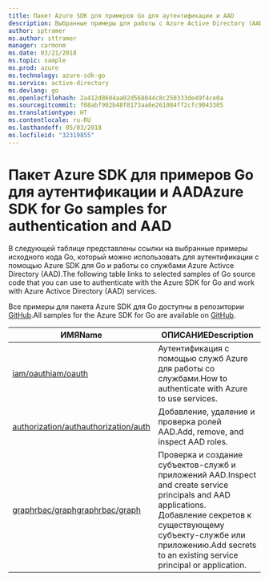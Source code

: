 ```yaml
---
title: Пакет Azure SDK для примеров Go для аутентификации и AAD
description: Выбранные примеры для работы с Azure Active Directory (AAD) и аутентификацией с помощью пакета Azure SDK для Go.
author: sptramer
ms.author: sttramer
manager: carmonm
ms.date: 03/21/2018
ms.topic: sample
ms.prod: azure
ms.technology: azure-sdk-go
ms.service: active-directory
ms.devlang: go
ms.openlocfilehash: 2a412d8604aa02d568044c8c250333de49f4ce0a
ms.sourcegitcommit: f08abf902b48f8173aa6e261084ff2cfc9043305
ms.translationtype: HT
ms.contentlocale: ru-RU
ms.lasthandoff: 05/03/2018
ms.locfileid: "32319855"
---
```

# <a name="azure-sdk-for-go-samples-for-authentication-and-aad"></a><span data-ttu-id="ed3e7-103">Пакет Azure SDK для примеров Go для аутентификации и AAD</span><span class="sxs-lookup"><span data-stu-id="ed3e7-103">Azure SDK for Go samples for authentication and AAD</span></span>

<span data-ttu-id="ed3e7-104">В следующей таблице представлены ссылки на выбранные примеры исходного кода Go, который можно использовать для аутентификации с помощью Azure SDK для Go и работы со службами Azure Activce Directory (AAD).</span><span class="sxs-lookup"><span data-stu-id="ed3e7-104">The following table links to selected samples of Go source code that you can use to authenticate with the Azure SDK for Go and work with Azure Activce Directory (AAD) services.</span></span> 

<span data-ttu-id="ed3e7-105">Все примеры для пакета Azure SDK для Go доступны в репозитории [GitHub](https://github.com/Azure-Samples/azure-sdk-for-go-samples).</span><span class="sxs-lookup"><span data-stu-id="ed3e7-105">All samples for the Azure SDK for Go are available on [GitHub](https://github.com/Azure-Samples/azure-sdk-for-go-samples).</span></span>

| <span data-ttu-id="ed3e7-106">ИМЯ</span><span class="sxs-lookup"><span data-stu-id="ed3e7-106">Name</span></span> | <span data-ttu-id="ed3e7-107">ОПИСАНИЕ</span><span class="sxs-lookup"><span data-stu-id="ed3e7-107">Description</span></span> |
|------|-------------|
| [<span data-ttu-id="ed3e7-108">iam/oauth</span><span class="sxs-lookup"><span data-stu-id="ed3e7-108">iam/oauth</span></span>](https://github.com/Azure-Samples/azure-sdk-for-go-samples/blob/master/iam/oauth.go) | <span data-ttu-id="ed3e7-109">Аутентификация с помощью служб Azure для работы со службами.</span><span class="sxs-lookup"><span data-stu-id="ed3e7-109">How to authenticate with Azure to use services.</span></span> |
| [<span data-ttu-id="ed3e7-110">authorization/auth</span><span class="sxs-lookup"><span data-stu-id="ed3e7-110">authorization/auth</span></span>](https://github.com/Azure-Samples/azure-sdk-for-go-samples/blob/master/authorization/auth.go) | <span data-ttu-id="ed3e7-111">Добавление, удаление и проверка ролей AAD.</span><span class="sxs-lookup"><span data-stu-id="ed3e7-111">Add, remove, and inspect AAD roles.</span></span> |
| [<span data-ttu-id="ed3e7-112">graphrbac/graph</span><span class="sxs-lookup"><span data-stu-id="ed3e7-112">graphrbac/graph</span></span>](https://github.com/Azure-Samples/azure-sdk-for-go-samples/blob/master/graphrbac/graph.go) | <span data-ttu-id="ed3e7-113">Проверка и создание субъектов-служб и приложений AAD.</span><span class="sxs-lookup"><span data-stu-id="ed3e7-113">Inspect and create service principals and AAD applications.</span></span> <span data-ttu-id="ed3e7-114">Добавление секретов к существующему субъекту-службе или приложению.</span><span class="sxs-lookup"><span data-stu-id="ed3e7-114">Add secrets to an existing service principal or application.</span></span> |
